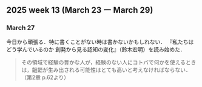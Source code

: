 ## 2025 week 13 (March 23 ー March 29)

### March 27
今日から頑張る．特に書くことがない時は書かないかもしれない．
『私たちはどう学んでいるのか 創発から見る認知の変化』（鈴木宏明）を読み始めた．
> その領域で経験の豊かな人が，経験のない人にコトバで何かを使えるときは，齟齬が生み出される可能性はとても高いと考えなければならない．（第2章 p.62より）


